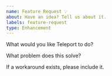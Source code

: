 ```yaml
---
name: Feature Request 💡
about: Have an idea? Tell us about it.
labels: feature-request
type: Enhancement
---
```

What would you like Teleport to do?


What problem does this solve?


If a workaround exists, please include it.
